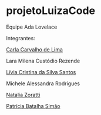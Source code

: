 # projetoLuizaCode
Equipe Ada Lovelace

Integrantes:

[Carla Carvalho de Lima](https://github.com/CarlaCarvaLima)

Lara Milena Custódio Rezende

[Lívia Cristina da Silva Santos](https://github.com/lsilva18)

Michele Alessandra Rodrigues

[Natalia Zoratti](https://github.com/natizoratti)

[Patrícia Batalha Simão](https://github.com/patriciabatalha)



